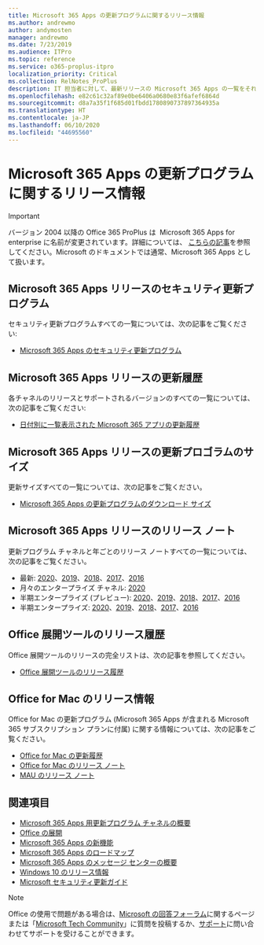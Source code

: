 ```yaml
---
title: Microsoft 365 Apps の更新プログラムに関するリリース情報
ms.author: andrewmo
author: andymosten
manager: andrewmo
ms.date: 7/23/2019
ms.audience: ITPro
ms.topic: reference
ms.service: o365-proplus-itpro
localization_priority: Critical
ms.collection: RelNotes_ProPlus
description: IT 担当者に対して、最新リリースの Microsoft 365 Apps の一覧をそれぞれの更新プログラム チャネルごとに、リリース ノートへのリンクと更新履歴を含めて提供します
ms.openlocfilehash: e82c61c32af89e0be6406a0680e83f6afef6864d
ms.sourcegitcommit: d8a7a35f1f685d01fbdd1780890737897364935a
ms.translationtype: HT
ms.contentlocale: ja-JP
ms.lasthandoff: 06/10/2020
ms.locfileid: "44695560"
---
```

# <a name="release-information-for-updates-to-microsoft-365-apps"></a>Microsoft 365 Apps の更新プログラムに関するリリース情報


> [!IMPORTANT]
>バージョン 2004 以降の Office 365 ProPlus は  Microsoft 365 Apps for enterprise に名前が変更されています。詳細については、 [こちらの記事](https://go.microsoft.com/fwlink/p/?linkid=2123420)を参照してください。Microsoft のドキュメントでは通常、Microsoft 365 Apps として扱います。


## <a name="security-updates-for-microsoft-365-apps-releases"></a>Microsoft 365 Apps リリースのセキュリティ更新プログラム

セキュリティ更新プログラムすべての一覧については、次の記事をご覧ください:
 - [Microsoft 365 Apps のセキュリティ更新プログラム](microsoft365-apps-security-updates.md)


## <a name="update-history-for-microsoft-365-apps-releases"></a>Microsoft 365 Apps リリースの更新履歴

各チャネルのリリースとサポートされるバージョンのすべての一覧については、次の記事をご覧ください:

- [日付別に一覧表示された Microsoft 365 アプリの更新履歴](update-history-microsoft365-apps-by-date.md)


 ## <a name="update-sizes-for-microsoft-365-apps-releases"></a>Microsoft 365 Apps リリースの更新プロゴラムのサイズ

更新サイズすべての一覧については、次の記事をご覧ください。
 - [Microsoft 365 Apps の更新プログラムのダウンロード サイズ](download-sizes-microsoft365-apps-updates.md)

## <a name="release-notes-for-microsoft-365-apps-releases"></a>Microsoft 365 Apps リリースのリリース ノート

更新プログラム チャネルと年ごとのリリース ノートすべての一覧については、次の記事をご覧ください。
 - 最新: [2020](current-channel.md)、[2019](monthly-channel-2019.md)、[2018](monthly-channel-2018.md)、[2017](monthly-channel-2017.md)、[2016](monthly-channel-2016.md)
 - 月々のエンタープライズ チャネル: [2020](monthly-enterprise-channel.md)
 - 半期エンタープライズ (プレビュー): [2020](semi-annual-enterprise-channel-preview.md)、[2019](semi-annual-channel-targeted-2019.md)、[2018](semi-annual-channel-targeted-2018.md)、[2017](semi-annual-channel-targeted-2017.md)、[2016](semi-annual-channel-targeted-2016.md)
 - 半期エンタープライズ: [2020](semi-annual-enterprise-channel.md)、[2019](semi-annual-channel-2019.md)、[2018](semi-annual-channel-2018.md)、[2017](semi-annual-channel-2017.md)、[2016](semi-annual-channel-2016.md)

 ## <a name="release-history-for-office-deployment-tool"></a>Office 展開ツールのリリース履歴
 Office 展開ツールのリリースの完全リストは、次の記事を参照してください。
 - [Office 展開ツールのリリース履歴](ODT-release-history.md)

## <a name="office-for-mac-release-information"></a>Office for Mac のリリース情報

Office for Mac の更新プログラム (Microsoft 365 Apps が含まれる Microsoft 365 サブスクリプション プランに付属) に関する情報については、次の記事をご覧ください。
 - [Office for Mac の更新履歴](update-history-office-for-mac.md)
 - [Office for Mac のリリース ノート](release-notes-office-for-mac.md)
 - [MAU のリリース ノート](release-history-microsoft-autoupdate.md)


## <a name="related-topics"></a>関連項目

- [Microsoft 365 Apps 用更新プログラム チャネルの概要](https://docs.microsoft.com/deployoffice/overview-of-update-channels-for-office-365-proplus)
- [Office の展開](https://docs.microsoft.com/deployoffice/)
- [Microsoft 365 Apps の新機能](https://support.office.com/article/95c8d81d-08ba-42c1-914f-bca4603e1426)
- [Microsoft 365 Apps のロードマップ](https://products.office.com/business/office-365-roadmap)
- [Microsoft 365 Apps のメッセージ センターの概要](https://support.office.com/article/38fb3333-bfcc-4340-a37b-deda509c2093)
- [Windows 10 のリリース情報](https://www.microsoft.com/itpro/windows-10/release-information)
- [Microsoft セキュリティ更新ガイド](https://portal.msrc.microsoft.com/)

> [!NOTE]
> Office の使用で問題がある場合は、[Microsoft の回答フォーラム](https://answers.microsoft.com/)に関するページまたは「[Microsoft Tech Community](https://techcommunity.microsoft.com/)」に質問を投稿するか、[サポート](https://support.microsoft.com/contactus)に問い合わせてサポートを受けることができます。
